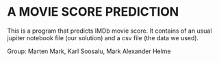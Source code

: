 # A MOVIE SCORE PREDICTION

This is a program that predicts IMDb movie score.
It contains of an usual jupiter notebook file (our solution) and a csv file (the data we used).

Group: Marten Mark, Karl Soosalu, Mark Alexander Helme
